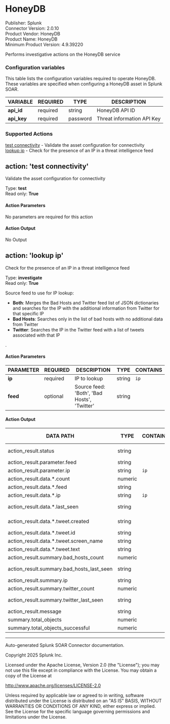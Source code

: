 # HoneyDB

Publisher: Splunk \
Connector Version: 2.0.10 \
Product Vendor: HoneyDB \
Product Name: HoneyDB \
Minimum Product Version: 4.9.39220

Performs investigative actions on the HoneyDB service

### Configuration variables

This table lists the configuration variables required to operate HoneyDB. These variables are specified when configuring a HoneyDB asset in Splunk SOAR.

VARIABLE | REQUIRED | TYPE | DESCRIPTION
-------- | -------- | ---- | -----------
**api_id** | required | string | HoneyDB API ID |
**api_key** | required | password | Threat information API Key |

### Supported Actions

[test connectivity](#action-test-connectivity) - Validate the asset configuration for connectivity \
[lookup ip](#action-lookup-ip) - Check for the presence of an IP in a threat intelligence feed

## action: 'test connectivity'

Validate the asset configuration for connectivity

Type: **test** \
Read only: **True**

#### Action Parameters

No parameters are required for this action

#### Action Output

No Output

## action: 'lookup ip'

Check for the presence of an IP in a threat intelligence feed

Type: **investigate** \
Read only: **True**

Source feed to use for IP lookup:<ul><li><b>Both</b>: Merges the Bad Hosts and Twitter feed list of JSON dictionaries and searches for the IP with the additional information from Twitter for that specific IP</li><li><b>Bad Hosts</b>: Searches only in the list of bad hosts with no additional data from Twitter</li><li><b>Twitter</b>: Searches the IP in the Twitter feed with a list of tweets associated with that IP</li></ul>.

#### Action Parameters

PARAMETER | REQUIRED | DESCRIPTION | TYPE | CONTAINS
--------- | -------- | ----------- | ---- | --------
**ip** | required | IP to lookup | string | `ip` |
**feed** | optional | Source feed: 'Both', 'Bad Hosts', 'Twitter' | string | |

#### Action Output

DATA PATH | TYPE | CONTAINS | EXAMPLE VALUES
--------- | ---- | -------- | --------------
action_result.status | string | | success failed |
action_result.parameter.feed | string | | Both |
action_result.parameter.ip | string | `ip` | 45.79.12.9 |
action_result.data.\*.count | numeric | | |
action_result.data.\*.feed | string | | |
action_result.data.\*.ip | string | `ip` | |
action_result.data.\*.last_seen | string | | 2017-07-27 |
action_result.data.\*.tweet.created | string | | 2017-07-27 |
action_result.data.\*.tweet.id | string | | |
action_result.data.\*.tweet.screen_name | string | | |
action_result.data.\*.tweet.text | string | | |
action_result.summary.bad_hosts_count | numeric | | 623 |
action_result.summary.bad_hosts_last_seen | string | | 2017-07-27 |
action_result.summary.ip | string | | 45.79.12.9 |
action_result.summary.twitter_count | numeric | | 712 |
action_result.summary.twitter_last_seen | string | | 2017-07-30 |
action_result.message | string | | |
summary.total_objects | numeric | | 1 |
summary.total_objects_successful | numeric | | 1 |

______________________________________________________________________

Auto-generated Splunk SOAR Connector documentation.

Copyright 2025 Splunk Inc.

Licensed under the Apache License, Version 2.0 (the "License");
you may not use this file except in compliance with the License.
You may obtain a copy of the License at

http://www.apache.org/licenses/LICENSE-2.0

Unless required by applicable law or agreed to in writing,
software distributed under the License is distributed on an "AS IS" BASIS,
WITHOUT WARRANTIES OR CONDITIONS OF ANY KIND, either express or implied.
See the License for the specific language governing permissions and limitations under the License.
